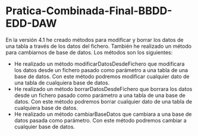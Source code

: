 # Pratica-Combinada-Final-BBDD-EDD-DAW
En la versión 4.1 he creado métodos para modificar y borrar los datos de una tabla a través de los datos del fichero. También he realizado un método para cambiarnos de base de datos. Los métodos son los siguientes:
- He realizado un método modificarDatosDesdeFichero que modificara los datos desde un fichero pasado como parámetro a una tabla de una base de datos. Con este método podremos modificar cualquier dato de una tabla de cualquiera base de datos.
- He realizado un método borrarDatosDesdeFichero que borrara los datos desde un fichero pasado como parámetro a una tabla de una base de datos. Con este método podremos borrar cualquier dato de una tabla de cualquiera base de datos.
- He realizado un método cambiarBaseDatos que cambiara a una base de datos pasada como parámetro. Con este método podremos cambiar a cualquier base de datos.
